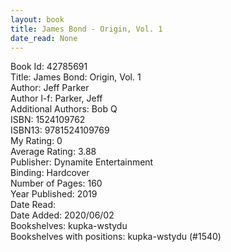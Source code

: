 ```yaml
---
layout: book
title: James Bond - Origin, Vol. 1
date_read: None
---
```


Book Id: 42785691<br />
Title: James Bond: Origin, Vol. 1<br />
Author: Jeff Parker<br />
Author l-f: Parker, Jeff<br />
Additional Authors: Bob Q<br />
ISBN: 1524109762<br />
ISBN13: 9781524109769<br />
My Rating: 0<br />
Average Rating: 3.88<br />
Publisher: Dynamite Entertainment<br />
Binding: Hardcover<br />
Number of Pages: 160<br />
Year Published: 2019<br />
Date Read: <br />
Date Added: 2020/06/02<br />
Bookshelves: kupka-wstydu<br />
Bookshelves with positions: kupka-wstydu (#1540)<br />

